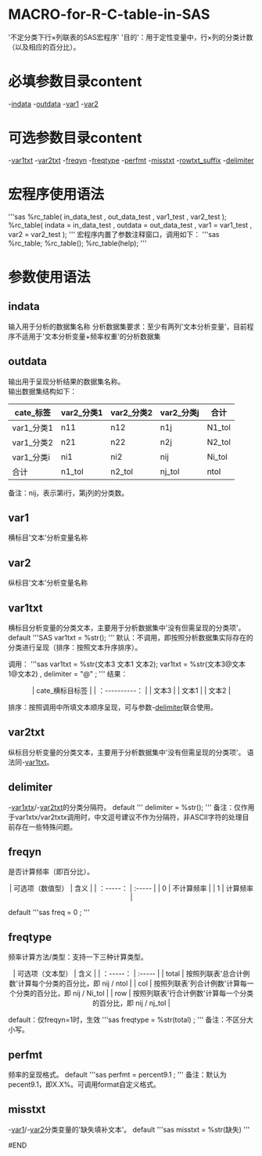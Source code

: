 # MACRO-for-R-C-table-in-SAS
  '不定分类下行×列联表的SAS宏程序'
  '目的'：用于定性变量中，行×列的分类计数（以及相应的百分比）。

# 必填参数目录content
-[indata](#indata)
-[outdata](#outdata)
-[var1](#var1)
-[var2](#var2)

# 可选参数目录content
-[var1txt](#var1txt)
-[var2txt](#var2txt)
-[freqyn](#freqyn)
-[freqtype](#freqtype)
-[perfmt](#perfmt)
-[misstxt](#misstxt)
-[rowtxt_suffix](#rowtxt_suffix)
-[delimiter](#delimiter)

# 宏程序使用语法
'''sas
%rc_table( in_data_test , out_data_test , var1_test , var2_test );
%rc_table( indata = in_data_test , outdata = out_data_test , var1 = var1_test , var2 =  var2_test );
'''
  宏程序内置了参数注释窗口，调用如下：
  '''sas
  %rc_table;
  %rc_table();
  %rc_table(help);
  '''

# 参数使用语法
## indata
  输入用于分析的数据集名称
  分析数据集要求：至少有两列'文本分析变量'，目前程序不适用于'文本分析变量+频率权重'的分析数据集 
  
## outdata
  输出用于呈现分析结果的数据集名称。  
  输出数据集结构如下：  
<div align="center">

| cate_标签   | var2_分类1 | var2_分类2 | var2_分类j  |   合计   |
| ----------  | -----------| ----------  | -----------|-----------|
| var1_分类1  | n11        | n12         | n1j        | N1_tol    |
| var1_分类2  | n21        | n22         | n2j        | N2_tol    |
| var1_分类i  | ni1        | ni2         | nij        | Ni_tol    |
| 合计        | n1_tol     | n2_tol      |  nj_tol    | ntol      |

</div>

备注：nij，表示第i行，第j列的分类数。

## var1
  横标目'文本'分析变量名称  
  
## var2
  纵标目'文本'分析变量名称

## var1txt
  横标目分析变量的分类文本，主要用于分析数据集中'没有但需呈现的分类项'。
  default
  '''SAS
  var1txt = %str();
  '''
  默认：不调用，即按照分析数据集实际存在的分类进行呈现（排序：按照文本升序排序）。

  调用：
  '''sas
  var1txt = %str(文本3 文本1 文本2);
  var1txt = %str(文本3@文本1@文本2) , delimiter = "@" ;
  '''
  结果：
  <div align="center">
  
  | cate_横标目标签  | 
  | ：----------： | 
  | 文本3 | 
  | 文本1 | 
  | 文本2 |
    
  </div>
  
  排序：按照调用中所填文本顺序呈现，可与参数-[delimiter](#delimiter)联合使用。
  
## var2txt
  纵标目分析变量的分类文本，主要用于分析数据集中'没有但需呈现的分类项'。
  语法同-[var1txt](##var1txt)。

## delimiter
  -[var1xtx](#var1txt)/-[var2txt](#var2txt)的分类分隔符。
  default
  '''
  delimiter = %str();
  '''
  备注：仅作用于var1xtx/var2txtx调用时，中文逗号建议不作为分隔符，非ASCⅡ字符的处理目前存在一些特殊问题。
  

## freqyn
  是否计算频率（即百分比）。
  <div align="center">
    
  | 可选项（数值型）  |   含义      |
  | ：-----：         | :-----     |
  | 0                 | 不计算频率  |
  | 1                 |  计算频率   |

  </div>
    
  default
  '''sas
  freq = 0 ;
  '''
## freqtype
  频率计算方法/类型：支持一下三种计算类型。
  <div align="center">
    
  | 可选项（文本型）  |   含义      |
  | ：-----：         | :-----     |
  | total             | 按照列联表'总合计例数'计算每个分类的百分比，即 nij / ntol  |
  | col               | 按照列联表'列合计例数'计算每一个分类的百分比，即 nij / Ni_tol   |
  | row               | 按照列联表'行合计例数'计算每一个分类的百分比，即 nij / nj_tol  |

  </div>
  
  default：仅freqyn=1时，生效
  '''sas
  freqtype = %str(total) ;
  '''
  备注：不区分大小写。

## perfmt
  频率的呈现格式。
  default
  '''sas
  perfmt = percent9.1 ;
  '''
  备注：默认为pecent9.1，即X.X%。可调用format自定义格式。
  

## misstxt
  -[var1](#var1)/-[var2](#var2)分类变量的'缺失填补文本'。
  default
  '''sas
  misstxt = %str(缺失)
  '''
  
#END
    









